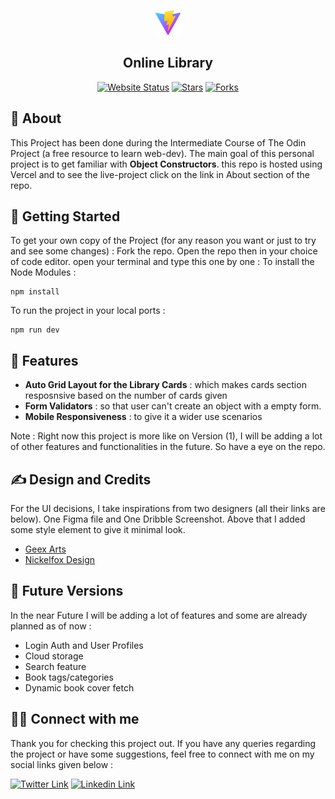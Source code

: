 <p align="center">
  <a href="" rel="noopener">
 <img width=40px height=40px src="public\vite.svg" alt="Project logo"></a>
</p> 
<h2 align="center">Online Library</h2>
<div align="center">
 
  [![Website Status](https://img.shields.io/website-up-down-green-red/http/monip.org.svg)](https://peachlibrary.vercel.app/)
  [![Stars](https://img.shields.io/github/stars/DebasishSahoo10/admin-dashboard.svg)]()
  [![Forks](https://img.shields.io/github/forks/DebasishSahoo10/admin-dashboard.svg)]()

</div>

## 🧐 About
This Project has been done during the Intermediate Course of The Odin Project (a free resource to learn web-dev). The main goal of this personal project is to get familiar with **Object Constructors**. this repo is hosted using Vercel and to see the live-project click on the link in About section of the repo.

## 🏁 Getting Started
To get your own copy of the Project (for any reason you want or just to try and see some changes) : Fork the repo. Open the repo then in your choice of code editor. open your terminal and type this one by one :
To install the Node Modules :
```
npm install
```
To run the project in your local ports :
```
npm run dev
```

## 🚀 Features
- **Auto Grid Layout for the Library Cards** : which makes cards section resposnsive based on the number of cards given
- **Form Validators** : so that user can't create an object with a empty form.
- **Mobile Responsiveness** : to give it a wider use scenarios


Note : Right now this project is more like on Version (1), I will be adding a lot of other features and functionalities in the future. So have a eye on the repo.

## ✍️ Design and Credits
For the UI decisions, I take inspirations from two designers (all their links are below). One Figma file and One Dribble Screenshot. Above that I added some style element to give it minimal look.
- [Geex Arts](https://dribbble.com/shots/19339423-Library)
- [Nickelfox Design](https://www.figma.com/community/file/1186918783574066904)

## 🎈 Future Versions
In the near Future I will be adding a lot of features and some are already planned as of now :
- Login Auth and User Profiles
- Cloud storage
- Search feature
- Book tags/categories
- Dynamic book cover fetch

## 🤜🤛 Connect with me
Thank you for checking this project out. If you have any queries regarding the project or have some suggestions, feel free to connect with me on my social links given below :

[![Twitter Link](https://img.shields.io/badge/Twitter-1DA1F2?style=for-the-badge&logo=twitter&logoColor=white)](https://twitter.com/dddddddeeeeevvv)
[![Linkedin Link](https://img.shields.io/badge/LinkedIn-0077B5?style=for-the-badge&logo=linkedin&logoColor=white)](https://www.linkedin.com/in/debasishsahoo1998)
